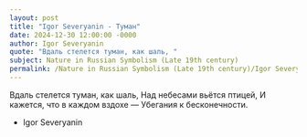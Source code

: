 ```yaml
---
layout: post
title: "Igor Severyanin - Туман"
date: 2024-12-30 12:00:00 -0000
author: Igor Severyanin
quote: "Вдаль стелется туман, как шаль, "
subject: Nature in Russian Symbolism (Late 19th century)
permalink: /Nature in Russian Symbolism (Late 19th century)/Igor Severyanin/Igor Severyanin - Туман
---
```


Вдаль стелется туман, как шаль, 
Над небесами вьётся птицей, 
И кажется, что в каждом вздохе — 
Убегания к бесконечности.

- Igor Severyanin
